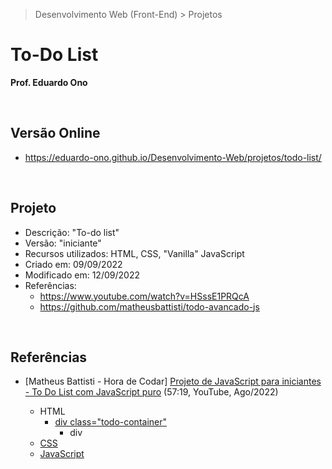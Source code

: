 > Desenvolvimento Web (Front-End) > Projetos

# To-Do List

__Prof. Eduardo Ono__

&nbsp;

## Versão Online

* https://eduardo-ono.github.io/Desenvolvimento-Web/projetos/todo-list/

&nbsp;

## Projeto

* Descrição: "To-do list"
* Versão: "iniciante"
* Recursos utilizados: HTML, CSS, "Vanilla" JavaScript
* Criado em: 09/09/2022
* Modificado em: 12/09/2022
* Referências:
    * https://www.youtube.com/watch?v=HSssE1PRQcA
    * https://github.com/matheusbattisti/todo-avancado-js

&nbsp;

## Referências

* [Matheus Battisti - Hora de Codar] [Projeto de JavaScript para iniciantes - To Do List com JavaScript puro](https://www.youtube.com/watch?v=HSssE1PRQcA) (57:19, YouTube, Ago/2022)

    * HTML
        * <a href="https://youtu.be/HSssE1PRQcA?t=519" target="todo-list">div class="todo-container"</a>
            * div
    * [CSS](https://youtu.be/HSssE1PRQcA?t=1041)
    * [JavaScript](https://youtu.be/HSssE1PRQcA?t=1885)

&nbsp;
